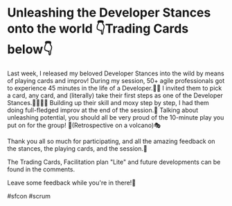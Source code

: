 # Unleashing the Developer Stances onto the world 👇Trading Cards below👇

Last week, I released my beloved Developer Stances into the wild by means of playing cards and improv!
During my session, 50+ agile professionals got to experience 45 minutes in the life of a Developer.🧑‍💻
I invited them to pick a card, any card, and (literally) take their first steps as one of the Developer Stances.👟👠👡👢
Building up their skill and moxy step by step, I had them doing full-fledged improv at the end of the session.🤯
Talking about unleashing potential, you should all be very proud of the 10-minute play you put on for the group! 🌋(Retrospective on a volcano)🎭

Thank you all so much for participating, and all the amazing feedback on the stances, the playing cards, and the session.🫶

The Trading Cards, Facilitation plan "Lite" and future developments can be found in the comments.

Leave some feedback while you're in there!🙏

#sfcon #scrum
